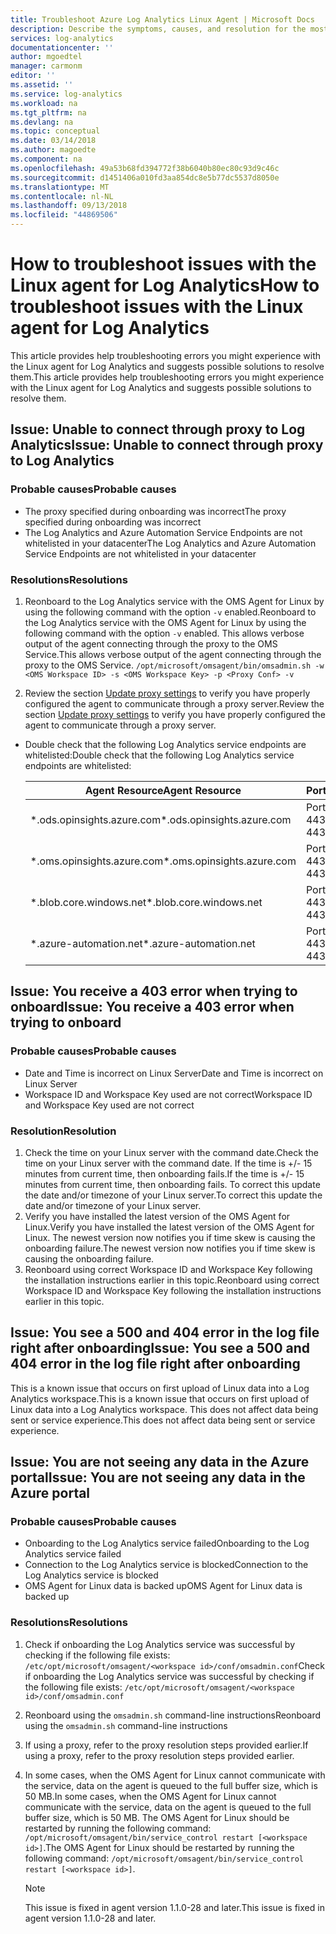 ```yaml
---
title: Troubleshoot Azure Log Analytics Linux Agent | Microsoft Docs
description: Describe the symptoms, causes, and resolution for the most common issues with the Log Analytics Linux agent.
services: log-analytics
documentationcenter: ''
author: mgoedtel
manager: carmonm
editor: ''
ms.assetid: ''
ms.service: log-analytics
ms.workload: na
ms.tgt_pltfrm: na
ms.devlang: na
ms.topic: conceptual
ms.date: 03/14/2018
ms.author: magoedte
ms.component: na
ms.openlocfilehash: 49a53b68fd394772f38b6040b80ec80c93d9c46c
ms.sourcegitcommit: d1451406a010fd3aa854dc8e5b77dc5537d8050e
ms.translationtype: MT
ms.contentlocale: nl-NL
ms.lasthandoff: 09/13/2018
ms.locfileid: "44869506"
---
```

# <a name="how-to-troubleshoot-issues-with-the-linux-agent-for-log-analytics"></a><span data-ttu-id="24a75-103">How to troubleshoot issues with the Linux agent for Log Analytics</span><span class="sxs-lookup"><span data-stu-id="24a75-103">How to troubleshoot issues with the Linux agent for Log Analytics</span></span>

<span data-ttu-id="24a75-104">This article provides help troubleshooting errors you might experience with the Linux agent for Log Analytics and suggests possible solutions to resolve them.</span><span class="sxs-lookup"><span data-stu-id="24a75-104">This article provides help troubleshooting errors you might experience with the Linux agent for Log Analytics and suggests possible solutions to resolve them.</span></span>

## <a name="issue-unable-to-connect-through-proxy-to-log-analytics"></a><span data-ttu-id="24a75-105">Issue: Unable to connect through proxy to Log Analytics</span><span class="sxs-lookup"><span data-stu-id="24a75-105">Issue: Unable to connect through proxy to Log Analytics</span></span>

### <a name="probable-causes"></a><span data-ttu-id="24a75-106">Probable causes</span><span class="sxs-lookup"><span data-stu-id="24a75-106">Probable causes</span></span>
* <span data-ttu-id="24a75-107">The proxy specified during onboarding was incorrect</span><span class="sxs-lookup"><span data-stu-id="24a75-107">The proxy specified during onboarding was incorrect</span></span>
* <span data-ttu-id="24a75-108">The Log Analytics and Azure Automation Service Endpoints are not whitelisted in your datacenter</span><span class="sxs-lookup"><span data-stu-id="24a75-108">The Log Analytics and Azure Automation Service Endpoints are not whitelisted in your datacenter</span></span> 

### <a name="resolutions"></a><span data-ttu-id="24a75-109">Resolutions</span><span class="sxs-lookup"><span data-stu-id="24a75-109">Resolutions</span></span>
1. <span data-ttu-id="24a75-110">Reonboard to the Log Analytics service with the OMS Agent for Linux by using the following command with the option `-v` enabled.</span><span class="sxs-lookup"><span data-stu-id="24a75-110">Reonboard to the Log Analytics service with the OMS Agent for Linux by using the following command with the option `-v` enabled.</span></span> <span data-ttu-id="24a75-111">This allows verbose output of the agent connecting through the proxy to the OMS Service.</span><span class="sxs-lookup"><span data-stu-id="24a75-111">This allows verbose output of the agent connecting through the proxy to the OMS Service.</span></span> 
`/opt/microsoft/omsagent/bin/omsadmin.sh -w <OMS Workspace ID> -s <OMS Workspace Key> -p <Proxy Conf> -v`

2. <span data-ttu-id="24a75-112">Review the section [Update proxy settings](log-analytics-agent-manage.md#update-proxy-settings) to verify you have properly configured the agent to communicate through a proxy server.</span><span class="sxs-lookup"><span data-stu-id="24a75-112">Review the section [Update proxy settings](log-analytics-agent-manage.md#update-proxy-settings) to verify you have properly configured the agent to communicate through a proxy server.</span></span>    
* <span data-ttu-id="24a75-113">Double check that the following Log Analytics service endpoints are whitelisted:</span><span class="sxs-lookup"><span data-stu-id="24a75-113">Double check that the following Log Analytics service endpoints are whitelisted:</span></span>

    |<span data-ttu-id="24a75-114">Agent Resource</span><span class="sxs-lookup"><span data-stu-id="24a75-114">Agent Resource</span></span>| <span data-ttu-id="24a75-115">Ports</span><span class="sxs-lookup"><span data-stu-id="24a75-115">Ports</span></span> | <span data-ttu-id="24a75-116">Direction</span><span class="sxs-lookup"><span data-stu-id="24a75-116">Direction</span></span> |
    |------|---------|----------|  
    |<span data-ttu-id="24a75-117">\*.ods.opinsights.azure.com</span><span class="sxs-lookup"><span data-stu-id="24a75-117">\*.ods.opinsights.azure.com</span></span> | <span data-ttu-id="24a75-118">Port 443</span><span class="sxs-lookup"><span data-stu-id="24a75-118">Port 443</span></span>| <span data-ttu-id="24a75-119">Inbound and outbound</span><span class="sxs-lookup"><span data-stu-id="24a75-119">Inbound and outbound</span></span> |  
    |<span data-ttu-id="24a75-120">\*.oms.opinsights.azure.com</span><span class="sxs-lookup"><span data-stu-id="24a75-120">\*.oms.opinsights.azure.com</span></span> | <span data-ttu-id="24a75-121">Port 443</span><span class="sxs-lookup"><span data-stu-id="24a75-121">Port 443</span></span>| <span data-ttu-id="24a75-122">Inbound and outbound</span><span class="sxs-lookup"><span data-stu-id="24a75-122">Inbound and outbound</span></span> |  
    |<span data-ttu-id="24a75-123">\*.blob.core.windows.net</span><span class="sxs-lookup"><span data-stu-id="24a75-123">\*.blob.core.windows.net</span></span> | <span data-ttu-id="24a75-124">Port 443</span><span class="sxs-lookup"><span data-stu-id="24a75-124">Port 443</span></span>| <span data-ttu-id="24a75-125">Inbound and outbound</span><span class="sxs-lookup"><span data-stu-id="24a75-125">Inbound and outbound</span></span> |  
    |<span data-ttu-id="24a75-126">\*.azure-automation.net</span><span class="sxs-lookup"><span data-stu-id="24a75-126">\*.azure-automation.net</span></span> | <span data-ttu-id="24a75-127">Port 443</span><span class="sxs-lookup"><span data-stu-id="24a75-127">Port 443</span></span>| <span data-ttu-id="24a75-128">Inbound and outbound</span><span class="sxs-lookup"><span data-stu-id="24a75-128">Inbound and outbound</span></span> | 

## <a name="issue-you-receive-a-403-error-when-trying-to-onboard"></a><span data-ttu-id="24a75-129">Issue: You receive a 403 error when trying to onboard</span><span class="sxs-lookup"><span data-stu-id="24a75-129">Issue: You receive a 403 error when trying to onboard</span></span>

### <a name="probable-causes"></a><span data-ttu-id="24a75-130">Probable causes</span><span class="sxs-lookup"><span data-stu-id="24a75-130">Probable causes</span></span>
* <span data-ttu-id="24a75-131">Date and Time is incorrect on Linux Server</span><span class="sxs-lookup"><span data-stu-id="24a75-131">Date and Time is incorrect on Linux Server</span></span> 
* <span data-ttu-id="24a75-132">Workspace ID and Workspace Key used are not correct</span><span class="sxs-lookup"><span data-stu-id="24a75-132">Workspace ID and Workspace Key used are not correct</span></span>

### <a name="resolution"></a><span data-ttu-id="24a75-133">Resolution</span><span class="sxs-lookup"><span data-stu-id="24a75-133">Resolution</span></span>

1. <span data-ttu-id="24a75-134">Check the time on your Linux server with the command date.</span><span class="sxs-lookup"><span data-stu-id="24a75-134">Check the time on your Linux server with the command date.</span></span> <span data-ttu-id="24a75-135">If the time is +/- 15 minutes from current time, then onboarding fails.</span><span class="sxs-lookup"><span data-stu-id="24a75-135">If the time is +/- 15 minutes from current time, then onboarding fails.</span></span> <span data-ttu-id="24a75-136">To correct this update the date and/or timezone of your Linux server.</span><span class="sxs-lookup"><span data-stu-id="24a75-136">To correct this update the date and/or timezone of your Linux server.</span></span> 
2. <span data-ttu-id="24a75-137">Verify you have installed the latest version of the OMS Agent for Linux.</span><span class="sxs-lookup"><span data-stu-id="24a75-137">Verify you have installed the latest version of the OMS Agent for Linux.</span></span>  <span data-ttu-id="24a75-138">The newest version now notifies you if time skew is causing the onboarding failure.</span><span class="sxs-lookup"><span data-stu-id="24a75-138">The newest version now notifies you if time skew is causing the onboarding failure.</span></span>
3. <span data-ttu-id="24a75-139">Reonboard using correct Workspace ID and Workspace Key following the installation instructions earlier in this topic.</span><span class="sxs-lookup"><span data-stu-id="24a75-139">Reonboard using correct Workspace ID and Workspace Key following the installation instructions earlier in this topic.</span></span>

## <a name="issue-you-see-a-500-and-404-error-in-the-log-file-right-after-onboarding"></a><span data-ttu-id="24a75-140">Issue: You see a 500 and 404 error in the log file right after onboarding</span><span class="sxs-lookup"><span data-stu-id="24a75-140">Issue: You see a 500 and 404 error in the log file right after onboarding</span></span>
<span data-ttu-id="24a75-141">This is a known issue that occurs on first upload of Linux data into a Log Analytics workspace.</span><span class="sxs-lookup"><span data-stu-id="24a75-141">This is a known issue that occurs on first upload of Linux data into a Log Analytics workspace.</span></span> <span data-ttu-id="24a75-142">This does not affect data being sent or service experience.</span><span class="sxs-lookup"><span data-stu-id="24a75-142">This does not affect data being sent or service experience.</span></span>

## <a name="issue-you-are-not-seeing-any-data-in-the-azure-portal"></a><span data-ttu-id="24a75-143">Issue: You are not seeing any data in the Azure portal</span><span class="sxs-lookup"><span data-stu-id="24a75-143">Issue: You are not seeing any data in the Azure portal</span></span>

### <a name="probable-causes"></a><span data-ttu-id="24a75-144">Probable causes</span><span class="sxs-lookup"><span data-stu-id="24a75-144">Probable causes</span></span>

- <span data-ttu-id="24a75-145">Onboarding to the Log Analytics service failed</span><span class="sxs-lookup"><span data-stu-id="24a75-145">Onboarding to the Log Analytics service failed</span></span>
- <span data-ttu-id="24a75-146">Connection to the Log Analytics service is blocked</span><span class="sxs-lookup"><span data-stu-id="24a75-146">Connection to the Log Analytics service is blocked</span></span>
- <span data-ttu-id="24a75-147">OMS Agent for Linux data is backed up</span><span class="sxs-lookup"><span data-stu-id="24a75-147">OMS Agent for Linux data is backed up</span></span>

### <a name="resolutions"></a><span data-ttu-id="24a75-148">Resolutions</span><span class="sxs-lookup"><span data-stu-id="24a75-148">Resolutions</span></span>
1. <span data-ttu-id="24a75-149">Check if onboarding the Log Analytics service was successful by checking if the following file exists: `/etc/opt/microsoft/omsagent/<workspace id>/conf/omsadmin.conf`</span><span class="sxs-lookup"><span data-stu-id="24a75-149">Check if onboarding the Log Analytics service was successful by checking if the following file exists: `/etc/opt/microsoft/omsagent/<workspace id>/conf/omsadmin.conf`</span></span>
2. <span data-ttu-id="24a75-150">Reonboard using the `omsadmin.sh` command-line instructions</span><span class="sxs-lookup"><span data-stu-id="24a75-150">Reonboard using the `omsadmin.sh` command-line instructions</span></span>
3. <span data-ttu-id="24a75-151">If using a proxy, refer to the proxy resolution steps provided earlier.</span><span class="sxs-lookup"><span data-stu-id="24a75-151">If using a proxy, refer to the proxy resolution steps provided earlier.</span></span>
4. <span data-ttu-id="24a75-152">In some cases, when the OMS Agent for Linux cannot communicate with the service, data on the agent is queued to the full buffer size, which is 50 MB.</span><span class="sxs-lookup"><span data-stu-id="24a75-152">In some cases, when the OMS Agent for Linux cannot communicate with the service, data on the agent is queued to the full buffer size, which is 50 MB.</span></span> <span data-ttu-id="24a75-153">The OMS Agent for Linux should be restarted by running the following command: `/opt/microsoft/omsagent/bin/service_control restart [<workspace id>]`.</span><span class="sxs-lookup"><span data-stu-id="24a75-153">The OMS Agent for Linux should be restarted by running the following command: `/opt/microsoft/omsagent/bin/service_control restart [<workspace id>]`.</span></span> 

    >[!NOTE]
    ><span data-ttu-id="24a75-154">This issue is fixed in agent version 1.1.0-28 and later.</span><span class="sxs-lookup"><span data-stu-id="24a75-154">This issue is fixed in agent version 1.1.0-28 and later.</span></span>

